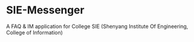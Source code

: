 # SIE-Messenger
A FAQ &amp; IM application for College SIE (Shenyang Institute Of Engineering, College of Information)
